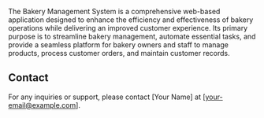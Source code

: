 The Bakery Management System is a comprehensive web-based application designed to enhance the efficiency and effectiveness of bakery operations while delivering an improved customer experience. Its primary purpose is to streamline bakery management, automate essential tasks, and provide a seamless platform for bakery owners and staff to manage products, process customer orders, and maintain customer records.  


## Contact
For any inquiries or support, please contact [Your Name] at [your-email@example.com].